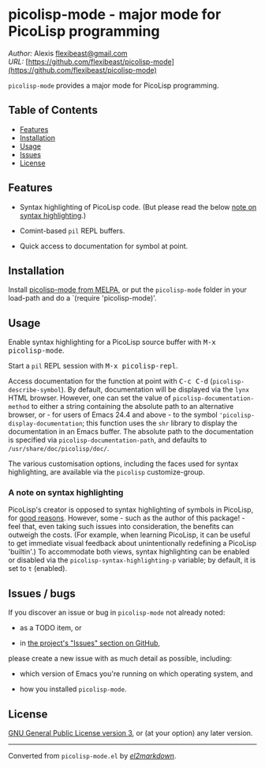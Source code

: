 # picolisp-mode - major mode for PicoLisp programming

*Author:* Alexis <flexibeast@gmail.com><br>
*URL:* [https://github.com/flexibeast/picolisp-mode](https://github.com/flexibeast/picolisp-mode)<br>

`picolisp-mode` provides a major mode for PicoLisp programming.

## Table of Contents

- [Features](#features)
- [Installation](#installation)
- [Usage](#usage)
- [Issues](#issues)
- [License](#license)

## Features

* Syntax highlighting of PicoLisp code. (But please read the below [note on syntax highlighting](#note).)

* Comint-based `pil` REPL buffers.

* Quick access to documentation for symbol at point.

## Installation

Install [picolisp-mode from MELPA](http://melpa.org/#/picolisp-mode), or put the `picolisp-mode` folder in your load-path and do a `(require 'picolisp-mode)'.

## Usage

Enable syntax highlighting for a PicoLisp source buffer with <kbd>M-x picolisp-mode</kbd>. 

Start a `pil` REPL session with <kbd>M-x picolisp-repl</kbd>.

Access documentation for the function at point with <kbd>C-c C-d</kbd> (`picolisp-describe-symbol`). By default, documentation will be displayed via the `lynx` HTML browser. However, one can set the value of `picolisp-documentation-method` to either a string containing the absolute path to an alternative browser, or - for users of Emacs 24.4 and above - to the symbol `'picolisp-display-documentation`; this function uses the `shr` library to display the documentation in an Emacs buffer. The absolute path to the documentation is specified via `picolisp-documentation-path`, and defaults to `/usr/share/doc/picolisp/doc/`.

The various customisation options, including the faces used for syntax highlighting, are available via the `picolisp` customize-group.

<a name="note"></a>

### A note on syntax highlighting

PicoLisp's creator is opposed to syntax highlighting of symbols in PicoLisp, for [good reasons](http://www.mail-archive.com/picolisp@software-lab.de/msg05019.html). However, some - such as the author of this package! - feel that, even taking such issues into consideration, the benefits can outweigh the costs. (For example, when learning PicoLisp, it can be useful to get immediate visual feedback about unintentionally redefining a PicoLisp 'builtin'.) To accommodate both views, syntax highlighting can be enabled or disabled via the `picolisp-syntax-highlighting-p` variable; by default, it is set to `t` (enabled).
<a name="issues"></a>

## Issues / bugs

If you discover an issue or bug in `picolisp-mode` not already noted:

* as a TODO item, or

* in [the project's "Issues" section on GitHub](https://github.com/flexibeast/picolisp-mode/issues),

please create a new issue with as much detail as possible, including:

* which version of Emacs you're running on which operating system, and

* how you installed `picolisp-mode`.

## License

[GNU General Public License version 3](http://www.gnu.org/licenses/gpl.html), or (at your option) any later version.


---
Converted from `picolisp-mode.el` by [*el2markdown*](https://github.com/Lindydancer/el2markdown).
